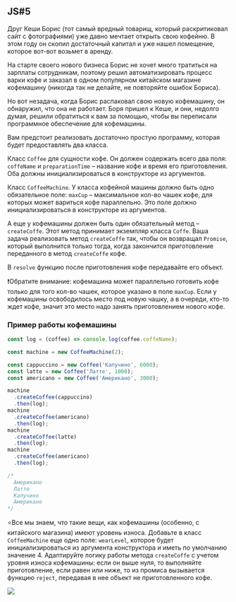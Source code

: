 ## JS#5
Друг Кеши Борис (тот самый вредный товарищ, который раскритиковал сайт с фотографиями) уже давно мечтает открыть свою кофейню. В этом году он скопил достаточный капитал и уже нашел помещение, которое вот-вот возьмет в аренду.

На старте своего нового бизнеса Борис не хочет много тратиться на зарплаты сотрудникам, поэтому решил автоматизировать процесс варки кофе и заказал в одном популярном китайском магазине кофемашину (никогда так не делайте, не повторяйте ошибок Бориса).

Но вот незадача, когда Борис распаковал свою новую кофемашину, он обнаружил, что она не работает. Боря пришел к Кеше, и они, недолго думая, решили обратиться к вам за помощью, чтобы вы переписали программное обеспечение для кофемашины.

Вам предстоит реализовать достаточно простую программу, которая будет предоставлять два класса.

Класс ``Coffee`` для сущности кофе. Он должен содержать всего два поля: ``coffeName`` и ``preparationTime`` – название кофе и время его приготовления. Оба должны инициализироваться в конструкторе из аргументов.

Класс ``CoffeeMachine``. У класса кофейной машины должно быть одно обязательное поле: ``maxCup`` – максимальное кол-во чашек кофе, для которых может вариться кофе параллельно. Это поле должно инициализироваться в конструкторе из аргументов.

А еще у кофемашины должен быть один обязательный метод – ``createCoffe``. Этот метод принимает экземпляр класса ``Coffe``. Ваша задача реализовать метод ``createCoffe`` так, чтобы он возвращал ``Promise``, который выполнится только тогда, когда закончится приготовление переданного в метод ``createCoffe`` кофе.

В ``resolve`` функцию после приготовления кофе передавайте его объект.

❗Обратите внимание: кофемашина может параллельно готовить кофе только для того кол-во чашек, которое указано в поле ``maxCup``. Если у кофемашины освободилось место под новую чашку, а в очереди, кто-то ждет кофе, значит это место надо занять приготовлением нового кофе.

### Пример работы кофемашины
```js
const log = (coffee) => console.log(coffee.coffeName);

const machine = new CoffeeMachine(2);

const cappuccino = new Coffee('Капучино', 6000);
const latte = new Coffee('Латте', 1000);
const americano = new Coffee('Американо', 3000);

machine
  .createCoffee(cappuccino)
  .then(log);
machine
  .createCoffee(americano)
  .then(log);
machine
  .createCoffee(latte)
  .then(log);
machine
  .createCoffee(americano)
  .then(log);

/*
  Американо
  Латте
  Капучино
  Американо
*/
```

⭐Все мы знаем, что такие вещи, как кофемашины (особенно, с китайского магазина) имеют уровень износа.
Добавьте в класс ``CoffeeMachine`` еще одно поле: ``wearLevel``, которое будет инициализироваться из аргумента конструктора и иметь по умолчанию значение 4.
Адаптируйте логику работы метода ``createCoffe`` с учетом уровня износа кофемашины: если он выше нуля, то выполняйте приготовление, если равен или ниже, то из промиса вызывается функцию ``reject``, передавая в нее объект не приготовленного кофе.

**![](https://lh6.googleusercontent.com/5ccLqBTZxkh8w4kvXmPjhuH5gnFX8ssE3GGSa8JFlIHu5ACyUjvKakfr6E5FsrMEVa93uFQQFtC9cecB4xuDvJVtdVzRfgFOw90Rz-Hrwj5YOr33Ad9gbhXY6fWqjL7cJXHBOZSp)**

